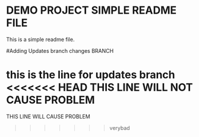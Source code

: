 # DEMO PROJECT SIMPLE README FILE
This is a simple readme file.

#Adding Updates branch changes BRANCH

this is the line for updates branch
<<<<<<< HEAD
THIS LINE WILL NOT CAUSE PROBLEM
=======

THIS LINE WILL CAUSE PROBLEM
>>>>>>> verybad
